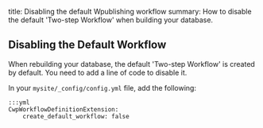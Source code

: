 title: Disabling the default Wpublishing workflow
summary: How to disable the default 'Two-step Workflow' when building your database.

## Disabling the Default Workflow

When rebuilding your database, the default 'Two-step Workflow' is created by default. You need to add a line of code to disable it.

In your `mysite/_config/config.yml` file, add the following:

	:::yml
	CwpWorkflowDefinitionExtension:
  		create_default_workflow: false